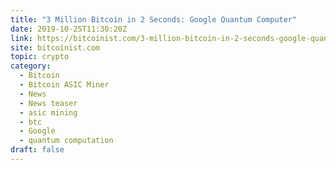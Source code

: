 ```yaml
---
title: "3 Million Bitcoin in 2 Seconds: Google Quantum Computer"
date: 2019-10-25T11:30:20Z
link: https://bitcoinist.com/3-million-bitcoin-in-2-seconds-google-quantum-computer/?utm_medium=RSS&utm_source=hune
site: bitcoinist.com
topic: crypto
category:
  - Bitcoin
  - Bitcoin ASIC Miner
  - News
  - News teaser
  - asic mining
  - btc
  - Google
  - quantum computation
draft: false
---
```

